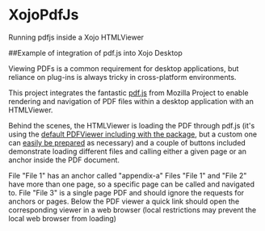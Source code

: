 # XojoPdfJs
Running pdfjs inside a Xojo HTMLViewer

##Example of integration of pdf.js into Xojo Desktop

Viewing PDFs is a common requirement for desktop applications, but reliance on plug-ins is always tricky in cross-platform environments.

This project integrates the fantastic [pdf.js](https://mozilla.github.io/pdf.js/ "pdf.js") from Mozilla Project to enable rendering and navigation of PDF files within a desktop application with an HTMLViewer.

Behind the scenes, the HTMLViewer is loading the PDF through pdf.js (it's using the [default PDFViewer including with the package](https://mozilla.github.io/pdf.js/web/viewer.html?file= "default PDFViewer included with the package"), but a custom one can [easily be prepared](https://mozilla.github.io/pdf.js/examples/ "easily be prepared") as necessary) and a couple of buttons included demonstrate loading different files and calling either a given page or an anchor inside the PDF document.

File "File 1" has an anchor called "appendix-a"
Files "File 1" and "File 2" have more than one page, so a specific page can be called and navigated to.
File "File 3" is a single page PDF and should ignore the requests for anchors or pages.
Below the PDF viewer a quick link should open the corresponding viewer in a web browser (local restrictions may prevent the local web browser from loading)

